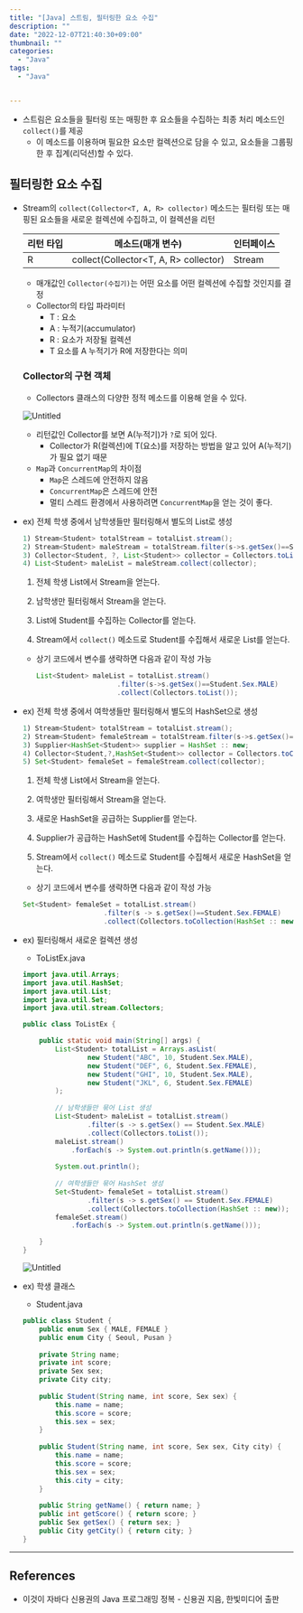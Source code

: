 ```yaml
---
title: "[Java] 스트림, 필터링한 요소 수집"
description: ""
date: "2022-12-07T21:40:30+09:00"
thumbnail: ""
categories:
  - "Java"
tags:
  - "Java"


---
```

<!--more-->

- 스트림은 요소들을 필터링 또는 매핑한 후 요소들을 수집하는 최종 처리 메소드인 `collect()`를 제공
    - 이 메소드를 이용하며 필요한 요소만 컬렉션으로 담을 수 있고, 요소들을 그룹핑한 후 집계(리덕션)할 수 있다.
 
## 필터링한 요소 수집
- Stream의 `collect(Collector<T, A, R> collector)` 메소드는 필터링 또는 매핑된 요소들을 새로운 컬렉션에 수집하고, 이 컬렉션을 리턴
    
    
    | 리턴 타입 | 메소드(매개 변수) | 인터페이스 |
    | --- | --- | --- |
    | R | collect(Collector<T, A, R> collector) | Stream |
    - 매개값인 `Collector(수집기)`는 어떤 요소를 어떤 컬렉션에 수집할 것인지를 결정
    - Collector의 타입 파라미터
        - T : 요소
        - A : 누적기(accumulator)
        - R : 요소가 저장될 컬렉션
        - T 요소를 A 누적기가 R에 저장한다는 의미
    
    ### Collector의 구현 객체
    
    - Collectors 클래스의 다양한 정적 메소드를 이용해 얻을 수 있다.
    
    ![Untitled](/images/lang_java/stream/필터링한_요소_수집/Untitled.png)
    
    - 리턴값인 Collector를 보면 A(누적기)가 `?`로 되어 있다.
        - Collector가 R(컬렉션)에 T(요소)를 저장하는 방법을 알고 있어 A(누적기)가 필요 없기 때문
    - `Map`과 `ConcurrentMap`의 차이점
        - `Map`은 스레드에 안전하지 않음
        - `ConcurrentMap`은 스레드에 안전
        - 멀티 스레드 환경에서 사용하려면 `ConcurrentMap`을 얻는 것이 좋다.
- ex) 전체 학생 중에서 남학생들만 필터링해서 별도의 List로 생성
    
    ```java
    1) Stream<Student> totalStream = totalList.stream();
    2) Stream<Student> maleStream = totalStream.filter(s->s.getSex()==Student.Sex.MALE);
    3) Collector<Student, ?, List<Student>> collector = Collectors.toList();
    4) List<Student> maleList = maleStream.collect(collector);
    ```
    
    1) 전체 학생 List에서 Stream을 얻는다.
    
    2) 남학생만 필터링해서 Stream을 얻는다.
    
    3) List에 Student를 수집하는 Collector를 얻는다.
    
    4) Stream에서 `collect()` 메소드로 Student를 수집해서 새로운 List를 얻는다.
    
    - 상기 코드에서 변수를 생략하면 다음과 같이 작성 가능
        
        ```java
        List<Student> maleList = totalList.stream()
        					.filter(s->s.getSex()==Student.Sex.MALE)
        					.collect(Collectors.toList());
        ```
        
- ex) 전체 학생 중에서 여학생들만 필터링해서 별도의 HashSet으로 생성
    
    ```java
    1) Stream<Student> totalStream = totalList.stream();
    2) Stream<Student> femaleStream = totalStream.filter(s->s.getSex()==Student.Sex.FEMALE);
    3) Supplier<HashSet<Student>> supplier = HashSet :: new;
    4) Collector<Student,?,HashSet<Student>> collector = Collectors.toCollection(supplier);
    5) Set<Student> femaleSet = femaleStream.collect(collector);
    ```
    
    1) 전체 학생 List에서 Stream을 얻는다.
    
    2) 여학생만 필터링해서 Stream을 얻는다.
    
    3) 새로운 HashSet을 공급하는 Supplier를 얻는다.
    
    4) Supplier가 공급하는 HashSet에 Student를 수집하는 Collector를 얻는다.
    
    5) Stream에서 `collect()` 메소드로 Student를 수집해서 새로운 HashSet을 얻는다.
    
    - 상기 코드에서 변수를 생략하면 다음과 같이 작성 가능
    
    ```java
    Set<Student> femaleSet = totalList.stream()
    					.filter(s -> s.getSex()==Student.Sex.FEMALE)
    					.collect(Collectors.toCollection(HashSet :: new));
    ```
    
- ex) 필터링해서 새로운 컬렉션 생성
    - ToListEx.java
    
    ```java
    import java.util.Arrays;
    import java.util.HashSet;
    import java.util.List;
    import java.util.Set;
    import java.util.stream.Collectors;
    
    public class ToListEx {
    
    	public static void main(String[] args) {
    		List<Student> totalList = Arrays.asList(
    				new Student("ABC", 10, Student.Sex.MALE),
    				new Student("DEF", 6, Student.Sex.FEMALE),
    				new Student("GHI", 10, Student.Sex.MALE),
    				new Student("JKL", 6, Student.Sex.FEMALE)
    		);
    		
    		// 남학생들만 묶어 List 생성
    		List<Student> maleList = totalList.stream()
    				.filter(s -> s.getSex() == Student.Sex.MALE)
    				.collect(Collectors.toList());
    		maleList.stream()
    			.forEach(s -> System.out.println(s.getName()));
    		
    		System.out.println();
    		
    		// 여학생들만 묶어 HashSet 생성
    		Set<Student> femaleSet = totalList.stream()
    				.filter(s -> s.getSex() == Student.Sex.FEMALE)
    				.collect(Collectors.toCollection(HashSet :: new));
    		femaleSet.stream()
    			.forEach(s -> System.out.println(s.getName()));
    
    	}
    }
    ```
    
    ![Untitled](/images/lang_java/stream/필터링한_요소_수집/Untitled%201.png)
    
- ex) 학생 클래스
    - Student.java
    
    ```java
    public class Student {
    	public enum Sex { MALE, FEMALE }
    	public enum City { Seoul, Pusan }
    	
    	private String name;
    	private int score;
    	private Sex sex;
    	private City city;
    	
    	public Student(String name, int score, Sex sex) {
    		this.name = name;
    		this.score = score;
    		this.sex = sex;
    	}
    	
    	public Student(String name, int score, Sex sex, City city) {
    		this.name = name;
    		this.score = score;
    		this.sex = sex;
    		this.city = city;
    	}
    	
    	public String getName() { return name; }
    	public int getScore() { return score; }
    	public Sex getSex() { return sex; }
    	public City getCity() { return city; }
    }
    ```
    

---

## References

- 이것이 자바다 신용권의 Java 프로그래밍 정복 - 신용권 지음, 한빛미디어 출판